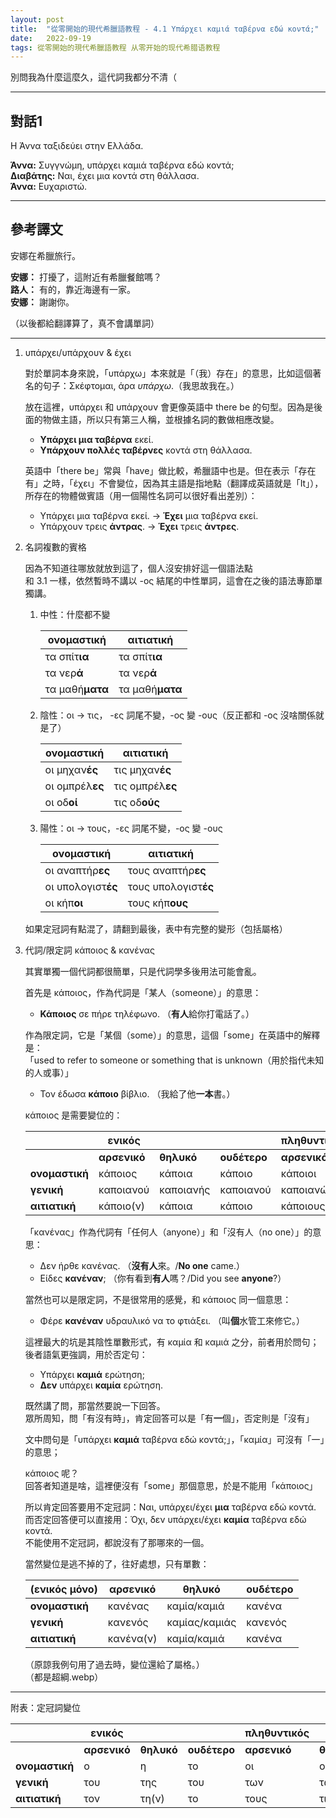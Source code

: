 ```yaml
---
layout: post
title:  "從零開始的現代希臘語教程 - 4.1 Υπάρχει καμιά ταβέρνα εδώ κοντά;"
date:   2022-09-19
tags: 從零開始的現代希臘語教程 从零开始的现代希腊语教程
---
```


別問我為什麼這麼久，這代詞我都分不清（

---

## 對話1

Η Άννα ταξιδεύει στην Ελλάδα.

**Άννα:** Συγγνώμη, υπάρχει καμιά ταβέρνα εδώ κοντά;  
**Διαβάτης:** Ναι, έχει μια κοντά στη θάλλασα.  
**Άννα:** Ευχαριστώ.

---

## 參考譯文

安娜在希臘旅行。

**安娜：** 打擾了，這附近有希臘餐館嗎？  
**路人：** 有的，靠近海邊有一家。  
**安娜：** 謝謝你。

（以後都給翻譯算了，真不會講單詞）

---

1. υπάρχει/υπάρχουν & έχει

	對於單詞本身來說，「υπάρχω」本來就是「（我）存在」的意思，比如這個著名的句子：Σκέφτομαι, άρα *υπάρχω*.（我思故我在。）
	
	放在這裡，υπάρχει 和 υπάρχουν 會更像英語中 there be 的句型。因為是後面的物做主語，所以只有第三人稱，並根據名詞的數做相應改變。
	
	- **Υπάρχει μια ταβέρνα** εκεί.
	- **Υπάρχουν πολλές ταβέρνες** κοντά στη θάλλασα.
	
	英語中「there be」常與「have」做比較，希臘語中也是。但在表示「存在有」之時，「έχει」不會變位，因為其主語是指地點（翻譯成英語就是「It」），所存在的物體做賓語（用一個陽性名詞可以很好看出差別）：
	
	- Υπάρχει μια ταβέρνα εκεί. -> **Έχει** μια ταβέρνα εκεί.
	- Υπάρχουν τρεις **άντρας**. -> **Έχει** τρεις **άντρες**.

2. 名詞複數的賓格
	
	因為不知道往哪放就放到這了，個人沒安排好這一個語法點  
	和 3.1 一樣，依然暫時不講以 -ος 結尾的中性單詞，這會在之後的語法專節單獨講。
	
	1. 中性：什麼都不變

		| ονομαστική      | αιτιατική       |
		| --------------- | --------------- |
		| τα σπίτ**ια**   | τα σπίτ**ια**   | 
		| τα νερ**ά**     | τα νερ**ά**     |
		| τα μαθή**ματα** | τα μαθή**ματα** |
	
	2. 陰性：οι -> τις， -ες 詞尾不變，-ος 變 -ους（反正都和 -ος 沒啥關係就是了）
	
		| ονομαστική      | αιτιατική        |
		| --------------- | ---------------- |
		| οι μηχαν**ές**  | τις μηχαν**ές**  |
		| οι ομπρέλ**ες** | τις ομπρέλ**ες** |
		| οι οδ**οί**     | τις οδ**ούς**    |
	
	3. 陽性：οι -> τους，-ες 詞尾不變，-ος 變 -ους
	
		| ονομαστική         | αιτιατική            |
		| ------------------ | -------------------- |
		| οι αναπτήρ**ες**   | τους αναπτήρ**ες**   |
		| οι υπολογιστ**ές** | τους υπολογιστ**ές** |
		| οι κήπ**οι**       | τους κήπ**ους**      |

	如果定冠詞有點混了，請翻到最後，表中有完整的變形（包括屬格）

3. 代詞/限定詞 κάποιος & κανένας 

	其實單獨一個代詞都很簡單，只是代詞學多後用法可能會亂。
	
	首先是 κάποιος，作為代詞是「某人（someone）」的意思：  
	
	- **Κάποιος** σε πήρε τηλέφωνο. （**有人**給你打電話了。）
	
	作為限定詞，它是「某個（some）」的意思，這個「some」在英語中的解釋是：  
	「used to refer to someone or something that is unknown（用於指代未知的人或事）」  
	
	- Τον έδωσα **κάποιο** βίβλιο. （我給了他**一本**書。）  
	
	κάποιος 是需要變位的：  
	
	|                | **ενικός**   |            |              | **πληθυντικός** |            |              |
	| -------------- | ------------ | ---------- | ------------ | --------------- | ---------- | ------------ |
	|                | **αρσενικό** | **θηλυκό** | **ουδέτερο** | **αρσενικό**    | **θηλυκό** | **ουδέτερο** |
	| **ονομαστική** | κάποιος      | κάποια     | κάποιο       | κάποιοι         | κάποιες    | κάποια       |
	| **γενική**     | καποιανού    | καποιανής  | καποιανού    | καποιανών       |            |              |
	| **αιτιατική**  | κάποιο(ν)    | κάποια     | κάποιο       | κάποιους        | κάποιες    | κάποια       |
	
	「κανένας」作為代詞有「任何人（anyone）」和「沒有人（no one）」的意思：
	
	- Δεν ήρθε κανένας. （**沒有人**來。/**No one** came.）
	- Είδες **κανέναν**; （你有看到**有人**嗎？/Did you see **anyone**?）

	當然也可以是限定詞，不是很常用的感覺，和 κάποιος 同一個意思：  
	
	- Φέρε **κανέναν** υδραυλικό να το φτιάξει. （叫**個**水管工來修它。）
	
	這裡最大的坑是其陰性單數形式，有 καμία 和 καμιά 之分，前者用於問句；後者語氣更強調，用於否定句：
	
	- Υπάρχει **καμιά** ερώτηση; 
	- **Δεν** υπάρχει **καμία** ερώτηση. 
	
	既然講了問，那當然要說一下回答。  
	眾所周知，問「有沒有時」，肯定回答可以是「有**一**個」，否定則是「沒有」  
	
	文中問句是「υπάρχει **καμιά** ταβέρνα εδώ κοντά;」，「καμία」可沒有「一」的意思；  
	
	κάποιος 呢？  
	回答者知道是啥，這裡便沒有「some」那個意思，於是不能用「κάποιος」
	 
	所以肯定回答要用不定冠詞：Ναι, υπάρχει/έχει **μια** ταβέρνα εδώ κοντά.  
	而否定回答便可以直接用：Όχι, δεν υπάρχει/έχει **καμία** ταβέρνα εδώ κοντά.  
	不能使用不定冠詞，都說沒有了那哪來的一個。
	
	當然變位是逃不掉的了，往好處想，只有單數：
	
	| (ενικός μόνο)  | **αρσενικό** | **θηλυκό**    | **ουδέτερο** |
	| -------------- | ------------ | ------------- | ------------ |
	| **ονομαστική** | κανένας      | καμία/καμιά   | κανένα       |
	| **γενική**     | κανενός      | καμίας/καμιάς | κανενός      |
	| **αιτιατική**  | κανένα(ν)    | καμία/καμιά   | κανένα       |
		
	（原諒我例句用了過去時，變位還給了屬格。）  
	（都是超綱.webp）
	
---

附表：定冠詞變位

|                | **ενικός**   |            |              | **πληθυντικός** |            |              |
| -------------- | ------------ | ---------- | ------------ | --------------- | ---------- | ------------ |
|                | **αρσενικό** | **θηλυκό** | **ουδέτερο** | **αρσενικό**    | **θηλυκό** | **ουδέτερο** |
| **ονομαστική** | ο            | η          | το           | οι              | οι         | τα           |
| **γενική**     | του          | της        | του          | των             | των        | των          |
| **αιτιατική**  | τον          | τη(ν)      | το           | τους            | τις        | τα           |
